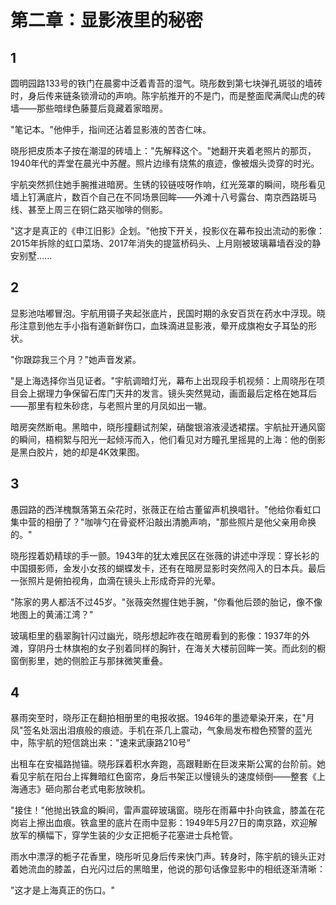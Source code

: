 # 第二章：显影液里的秘密

## 1
圆明园路133号的铁门在晨雾中泛着青苔的湿气。晓彤数到第七块弹孔斑驳的墙砖时，身后传来链条锁滑动的声响。陈宇航推开的不是门，而是整面爬满爬山虎的砖墙——那些暗绿色藤蔓后竟藏着家暗房。

"笔记本。"他伸手，指间还沾着显影液的苦杏仁味。

晓彤把皮质本子按在潮湿的砖墙上："先解释这个。"她翻开夹着老照片的那页，1940年代的弄堂在晨光中苏醒。照片边缘有烧焦的痕迹，像被烟头烫穿的时光。

宇航突然抓住她手腕推进暗房。生锈的铰链吱呀作响，红光笼罩的瞬间，晓彤看见墙上钉满底片，数百个自己在不同场景回眸——外滩十八号露台、南京西路斑马线、甚至上周三在铜仁路买咖啡的侧影。

"这才是真正的《申江旧影》企划。"他按下开关，投影仪在幕布投出流动的影像：2015年拆除的虹口菜场、2017年消失的提篮桥码头、上月刚被玻璃幕墙吞没的静安别墅......

## 2
显影池咕嘟冒泡。宇航用镊子夹起张底片，民国时期的永安百货在药水中浮现。晓彤注意到他左手小指有道新鲜伤口，血珠滴进显影液，晕开成旗袍女子耳坠的形状。

"你跟踪我三个月？"她声音发紧。

"是上海选择你当见证者。"宇航调暗灯光，幕布上出现段手机视频：上周晓彤在项目会上据理力争保留石库门天井的发言。镜头突然晃动，画面最后定格在她耳后——那里有粒朱砂痣，与老照片里的月凤如出一辙。

暗房突然断电。黑暗中，晓彤撞翻试剂架，硝酸银溶液浸透裙摆。宇航扯开通风窗的瞬间，梧桐絮与阳光一起倾泻而入，他们看见对方瞳孔里摇晃的上海：他的倒影是黑白胶片，她的却是4K效果图。

## 3
愚园路的西洋槐飘落第五朵花时，张薇正在给古董留声机换唱针。"他给你看虹口集中营的相册了？"咖啡勺在骨瓷杯沿敲出清脆声响，"那些照片是他父亲用命换的。"

晓彤捏着奶精球的手一颤。1943年的犹太难民区在张薇的讲述中浮现：穿长衫的中国摄影师，金发小女孩的蝴蝶发卡，还有在暗房显影时突然闯入的日本兵。最后一张照片是俯拍视角，血滴在镜头上形成奇异的光晕。

"陈家的男人都活不过45岁。"张薇突然握住她手腕，"你看他后颈的胎记，像不像地图上的黄浦江湾？"

玻璃柜里的翡翠胸针闪过幽光，晓彤想起昨夜在暗房看到的影像：1937年的外滩，穿阴丹士林旗袍的女子别着同样的胸针，在海关大楼前回眸一笑。而此刻的橱窗倒影里，她的侧脸正与那抹微笑重叠。

## 4
暴雨突至时，晓彤正在翻拍相册里的电报收据。1946年的墨迹晕染开来，在"月凤"签名处洇出泪痕般的痕迹。手机在茶几上震动，气象局发布橙色预警的蓝光中，陈宇航的短信跳出来："速来武康路210号"

出租车在安福路抛锚。晓彤踩着积水奔跑，高跟鞋断在巨泼来斯公寓的台阶前。她看见宇航在阳台上挥舞暗红色窗帘，身后书架正以慢镜头的速度倾倒——整套《上海通志》砸向那台老式电影放映机。

"接住！"他抛出铁盒的瞬间，雷声震碎玻璃窗。晓彤在雨幕中扑向铁盒，膝盖在花岗岩上擦出血痕。铁盒里的底片在雨中显影：1949年5月27日的南京路，欢迎解放军的横幅下，穿学生装的少女正把栀子花塞进士兵枪管。

雨水中漂浮的栀子花香里，晓彤听见身后传来快门声。转身时，陈宇航的镜头正对着她流血的膝盖，白光闪过后的黑暗里，他说的那句话像显影中的相纸逐渐清晰：

"这才是上海真正的伤口。"